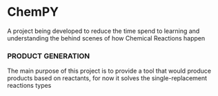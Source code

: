 # ChemPY

A project being developed to reduce the time spend to learning and understanding the behind scenes of how Chemical Reactions happen


### PRODUCT GENERATION

The main purpose of this project is to provide a tool that would produce products based on reactants, for now it solves the single-replacement reactions types
